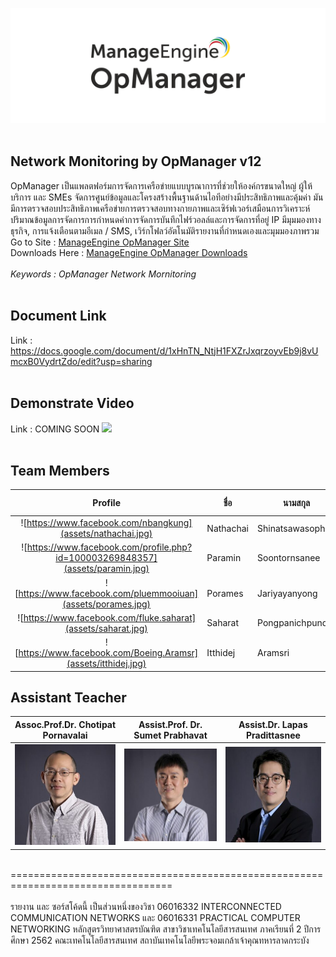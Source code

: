 ![](assets/opmanager.png)<br><br>

## Network Monitoring by OpManager v12
   OpManager เป็นแพลตฟอร์มการจัดการเครือข่ายแบบบูรณาการที่ช่วยให้องค์กรขนาดใหญ่ ผู้ให้บริการ และ SMEs จัดการศูนย์ข้อมูลและโครงสร้างพื้นฐานด้านไอทีอย่างมีประสิทธิภาพและคุ้มค่า มันมีการตรวจสอบประสิทธิภาพเครือข่ายการตรวจสอบทางกายภาพและเซิร์ฟเวอร์เสมือนการวิเคราะห์ปริมาณข้อมูลการจัดการการกำหนดค่าการจัดการบันทึกไฟร์วอลล์และการจัดการที่อยู่ IP มีมุมมองทางธุรกิจ, การแจ้งเตือนตามอีเมล / SMS, เวิร์กโฟลว์อัตโนมัติรายงานที่กำหนดเองและมุมมองภาพรวม<br>
Go to Site : [ManageEngine OpManager Site](https://www.manageengine.com/network-monitoring/index2.html)<br>
Downloads Here : [ManageEngine OpManager Downloads](https://www.manageengine.com/network-monitoring/download.html)<br><br>
*Keywords : OpManager Network Mornitoring*<br><br>


## Document Link
Link : https://docs.google.com/document/d/1xHnTN_NtjH1FXZrJxqrzoyvEb9j8vUmcxB0VydrtZdo/edit?usp=sharing
<br><br>


## Demonstrate Video
Link : COMING SOON
[![](img/aaa.png)](https://www.youtube.com/watch?v=bZT4UT5Ej2Q&feature=youtu.be "")
<br><br>


## Team Members
| Profile |ชื่อ|นามสกุล|GitHub Username|รหัสนักศึกษา|
|:-:|--|------|---------------|---------|
|![https://www.facebook.com/nbangkung](assets/nathachai.jpg)|Nathachai|Shinatsawasophon|[@exzenous](https://github.com/exzenous)|61070049|
|![https://www.facebook.com/profile.php?id=100003269848357](assets/paramin.jpg)|Paramin|Soontornsanee|[@Paramin11798](https://github.com/Paramin11798)|61070114|
|![https://www.facebook.com/pluemmooiuan](assets/porames.jpg)|Porames|Jariyayanyong|[@huayong1678](https://github.com/huayong1678)|61070115|
|![https://www.facebook.com/fluke.saharat](assets/saharat.jpg)|Saharat|Pongpanichpund|[@fluk14150](https://github.com/fluk14150)|61070237|
|![https://www.facebook.com/Boeing.Aramsr](assets/itthidej.jpg)|Itthidej|Aramsri|[@Itthidej](https://github.com/Itthidej)|61070271|<br><br>


## Assistant Teacher
|Assoc.Prof.Dr. Chotipat Pornavalai|Assist.Prof. Dr. Sumet Prabhavat|Assist.Dr. Lapas Pradittasnee|
|:-:|:-:|:-:|
|![](assets/Chotipat.jpg)|![](assets/Sumet.jpg)|![](assets/Lapas.jpg)|
<br>
==================================================================================<br><br>
รายงาน และ ซอร์สโค้ดนี้ เป็นส่วนหนึ่งของวิชา 
06016332 INTERCONNECTED COMMUNICATION NETWORKS และ
06016331 PRACTICAL COMPUTER NETWORKING 
หลักสูตรวิทยาศาสตรบัณฑิต สาขาวิชาเทคโนโลยีสารสนเทศ    
ภาคเรียนที่  2  ปีการศึกษา  2562  
คณะเทคโนโลยีสารสนเทศ   
สถาบันเทคโนโลยีพระจอมเกล้าเจ้าคุณทหารลาดกระบัง 
